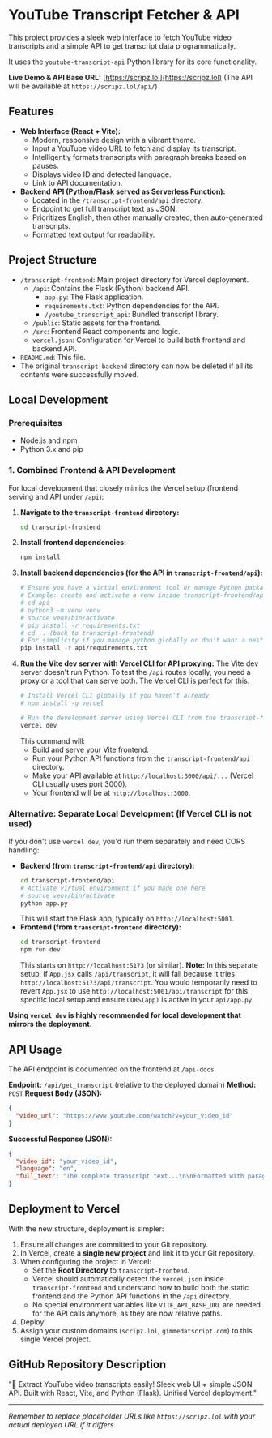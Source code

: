 # YouTube Transcript Fetcher & API

This project provides a sleek web interface to fetch YouTube video transcripts and a simple API to get transcript data programmatically.

It uses the `youtube-transcript-api` Python library for its core functionality.

**Live Demo & API Base URL:** [https://scripz.lol](https://scripz.lol) (The API will be available at `https://scripz.lol/api/`)

## Features

*   **Web Interface (React + Vite):**
    *   Modern, responsive design with a vibrant theme.
    *   Input a YouTube video URL to fetch and display its transcript.
    *   Intelligently formats transcripts with paragraph breaks based on pauses.
    *   Displays video ID and detected language.
    *   Link to API documentation.
*   **Backend API (Python/Flask served as Serverless Function):**
    *   Located in the `/transcript-frontend/api` directory.
    *   Endpoint to get full transcript text as JSON.
    *   Prioritizes English, then other manually created, then auto-generated transcripts.
    *   Formatted text output for readability.

## Project Structure

*   `/transcript-frontend`: Main project directory for Vercel deployment.
    *   `/api`: Contains the Flask (Python) backend API.
        *   `app.py`: The Flask application.
        *   `requirements.txt`: Python dependencies for the API.
        *   `/youtube_transcript_api`: Bundled transcript library.
    *   `/public`: Static assets for the frontend.
    *   `/src`: Frontend React components and logic.
    *   `vercel.json`: Configuration for Vercel to build both frontend and backend API.
*   `README.md`: This file.
*   The original `transcript-backend` directory can now be deleted if all its contents were successfully moved.

## Local Development

### Prerequisites

*   Node.js and npm
*   Python 3.x and pip

### 1. Combined Frontend & API Development

For local development that closely mimics the Vercel setup (frontend serving and API under `/api`):

1.  **Navigate to the `transcript-frontend` directory:**
    ```bash
    cd transcript-frontend
    ```
2.  **Install frontend dependencies:**
    ```bash
    npm install
    ```
3.  **Install backend dependencies (for the API in `transcript-frontend/api`):**
    ```bash
    # Ensure you have a virtual environment tool or manage Python packages globally/per-project as you prefer.
    # Example: create and activate a venv inside transcript-frontend/api
    # cd api
    # python3 -m venv venv
    # source venv/bin/activate 
    # pip install -r requirements.txt
    # cd .. (back to transcript-frontend)
    # For simplicity if you manage python globally or don't want a nested venv now:
    pip install -r api/requirements.txt
    ```
4.  **Run the Vite dev server with Vercel CLI for API proxying:**
    The Vite dev server doesn't run Python. To test the `/api` routes locally, you need a proxy or a tool that can serve both. The Vercel CLI is perfect for this.
    ```bash
    # Install Vercel CLI globally if you haven't already
    # npm install -g vercel

    # Run the development server using Vercel CLI from the transcript-frontend directory
    vercel dev
    ```
    This command will: 
    *   Build and serve your Vite frontend.
    *   Run your Python API functions from the `transcript-frontend/api` directory.
    *   Make your API available at `http://localhost:3000/api/...` (Vercel CLI usually uses port 3000).
    *   Your frontend will be at `http://localhost:3000`.

### Alternative: Separate Local Development (If Vercel CLI is not used)

If you don't use `vercel dev`, you'd run them separately and need CORS handling:

*   **Backend (from `transcript-frontend/api` directory):**
    ```bash
    cd transcript-frontend/api
    # Activate virtual environment if you made one here
    # source venv/bin/activate
    python app.py 
    ```
    This will start the Flask app, typically on `http://localhost:5001`.
*   **Frontend (from `transcript-frontend` directory):**
    ```bash
    cd transcript-frontend
    npm run dev
    ```
    This starts on `http://localhost:5173` (or similar). **Note:** In this separate setup, if `App.jsx` calls `/api/transcript`, it will fail because it tries `http://localhost:5173/api/transcript`. You would temporarily need to revert `App.jsx` to use `http://localhost:5001/api/transcript` for this specific local setup and ensure `CORS(app)` is active in your `api/app.py`.

**Using `vercel dev` is highly recommended for local development that mirrors the deployment.**

## API Usage

The API endpoint is documented on the frontend at `/api-docs`.

**Endpoint:** `/api/get_transcript` (relative to the deployed domain)
**Method:** `POST`
**Request Body (JSON):**
```json
{
  "video_url": "https://www.youtube.com/watch?v=your_video_id"
}
```
**Successful Response (JSON):**
```json
{
  "video_id": "your_video_id",
  "language": "en",
  "full_text": "The complete transcript text...\n\nFormatted with paragraph breaks..."
}
```

## Deployment to Vercel

With the new structure, deployment is simpler:

1.  Ensure all changes are committed to your Git repository.
2.  In Vercel, create a **single new project** and link it to your Git repository.
3.  When configuring the project in Vercel:
    *   Set the **Root Directory** to `transcript-frontend`.
    *   Vercel should automatically detect the `vercel.json` inside `transcript-frontend` and understand how to build both the static frontend and the Python API functions in the `/api` directory.
    *   No special environment variables like `VITE_API_BASE_URL` are needed for the API calls anymore, as they are now relative paths.
4.  Deploy!
5.  Assign your custom domains (`scripz.lol`, `gimmedatscript.com`) to this single Vercel project.

## GitHub Repository Description

"🎤 Extract YouTube video transcripts easily! Sleek web UI + simple JSON API. Built with React, Vite, and Python (Flask). Unified Vercel deployment."

---
*Remember to replace placeholder URLs like `https://scripz.lol` with your actual deployed URL if it differs.*
